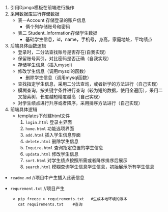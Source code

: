 1. 引用Django模板在前端进行操作
2. 采用数据库进行存储数据
   + 表一Account 存储登录的账户信息
     + 俩个列存储账号和密码
   + 表二 Student_Information存储学生数据
     + 基础学生信息，id，name，手机号，身高，家庭地址，平均绩点
3. 后端具体函数逻辑
   + 登录时，二分法查找账号是否存在(自我实现)
   + 保留账号索引，对比密码是否正确（自我实现）
   + 存储学生信息（插入mysql）
   + 修改学生信息（调用mysql的函数）
     + 删除学生信息（调用mysql函数）
   + 查找指定学生信息，采用二分法查询，或者新学的方法进行（自己实现）
   + 模糊查询，按关键字条件进行查询（较为短的数据，使用全遍历），采用二叉搜索树，长度越短精度越高（自己实现）
   + 对学生绩点进行升序或者降序，采用排序方法进行（自己实现）
4. 前端具体逻辑
   + templates下创建html文件
     1. `login.html`	登录主界面
     2. `home.html`    功能选项界面
     3. `add.html`     插入学生信息界面
     4. `delete.html`  删除学生信息
     5. `Inquire.html`  查询指定位置的学生信息
     6. `updata.html`   修改学生信息
     7. `sort.html`  对学生绩点按照所需或者降序排序后展示
     8. `search.html`  模糊查询学生信息学生信息，初始展示所有学生信息

+ `readme.md`  //项目中产生插入此表信息

+ `requrement.txt`   //项目产生

  + ```
    pip freeze > requirements.txt	#生成本地环境的版本
    cat requirements.txt	#查询
    ```

